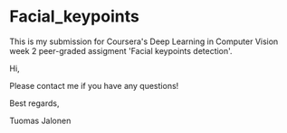# Facial_keypoints
This is my submission for Coursera's Deep Learning in Computer Vision week 2 peer-graded assigment 'Facial keypoints detection'.

Hi,

Please contact me if you have any questions!

Best regards,

Tuomas Jalonen
